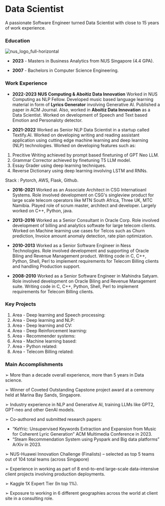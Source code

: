 # Data Scientist 

A passionate Software Engineer turned Data Scientist with close to 15 years of work experience.

### Education
![nus_logo_full-horizontal](https://github.com/netgvarun2012/portfolio/assets/93938450/45493d1d-a0cd-42f4-bac2-647adaadc8e3)

- **2023** - Masters in Business Analytics from NUS Singapore (4.4 GPA).

- **2007** - Bachelors in Computer Science Engineering.

### Work Experience

- **2022-2023** **NUS Computing & Aboitiz Data Innovation**
Worked in NUS Computing as NLP Fellow. Developed music based language learning material in form of **Lyrics Generator** involving Generative AI. Published a paper in ACM Journal. Also, worked in **Aboitiz Data Innovation** as a Data Scientist. Worked on development of Speech and Text based Emotion and Personaloty detector.

- **2021-2022** Worked as Senior NLP Data Scientist in a startup called Textify.AI. Worked on developing writing and reading assistant application using cutting edge machine learning and deep learning (NLP) technologies.  Worked on developing features such as:
1. Precitive Writing achieved by prompt based finetuning of GPT Neo LLM.
2. Grammar Corrector achieved by finetuning T5 LLM model.
3. Essay Grader using deep learning techniques.
4. Reverse Dictionary using deep learning involving LSTM and RNNs.
  
  Stack : Pytorch, AWS, Flask, Github.

- **2016-2021** Worked as an Associate Architect in CSG Internatioanl Systems. Role involved development on CSG's singleview product for large scale telecom operators like MTN South Africa, Three UK, MTC Namibia. Played role of scrum master, architect and developer. Largely worked on C++, Python, java.

- **2013-2016** Worked as a Senior Consultant in Oracle Corp. Role involved development of billing and analytics softwate for large telecom clients. Worked on Machine learning use cases for Telcos such as Churn prediction, Invoice amount anomaly detection, rate plan optimization.

- **2010-2013** Worked as a Senior Software Engineer in Ness Technologies. Role involved development and supporting of Oracle Biling and Revenue Management product. Writing code in C, C++, Python, Shell, Perl to implement requirements for Telecom Billing clients and handling Production support.

- **2008-2010** Worked as a Senior Software Engineer in Mahindra Satyam. Role involved development on Oracle Biling and Revenue Management suite. Writing code in C, C++, Python, Shell, Perl to implement requirements for Telecom Billing clients.

### Key Projects
1. Area - Deep learning and Speech processing:
2. Area - Deep learning and NLP:
3. Area - Deep learning and CV:
4. Area - Deep Reinforcement learning:
5. Area - Recommender systems:
6. Area - Machine learning based:
7. Area - Python related:
8. Area - Telecom Billing related:
   
### Main Accomplishments
➢ More than a decade overall experience, more than 5 years in Data science.

➢ Winner of Coveted Outstanding Capstone project award at a ceremony held at Marina Bay Sands, Singapore.

➢ Industry experience in NLP and Generative AI, training LLMs like GPT2, GPT-neo and other GenAI models.

➢ Co-authored and submitted research papers:
  - “KeYric: Unsupervised Keywords Extraction and Expansion from Music for Coherent Lyric Generation” ACM Multimedia Conference in 2023.
  - “Steam Recommendation System using Pyspark and Big data platforms” ArXiv in 2023.
    
➢ NUS-Huawei Innovation Challenge (Finalists) – selected as top 5 teams out of 104 total teams (across Singapore)

➢ Experience in working as part of 8 end-to-end large-scale data-intensive client projects involving production deployments.

➢ Kaggle 1X Expert Tier (In top 1%).

➢ Exposure to working in 6 different geographies across the world at client site in a consulting role.
